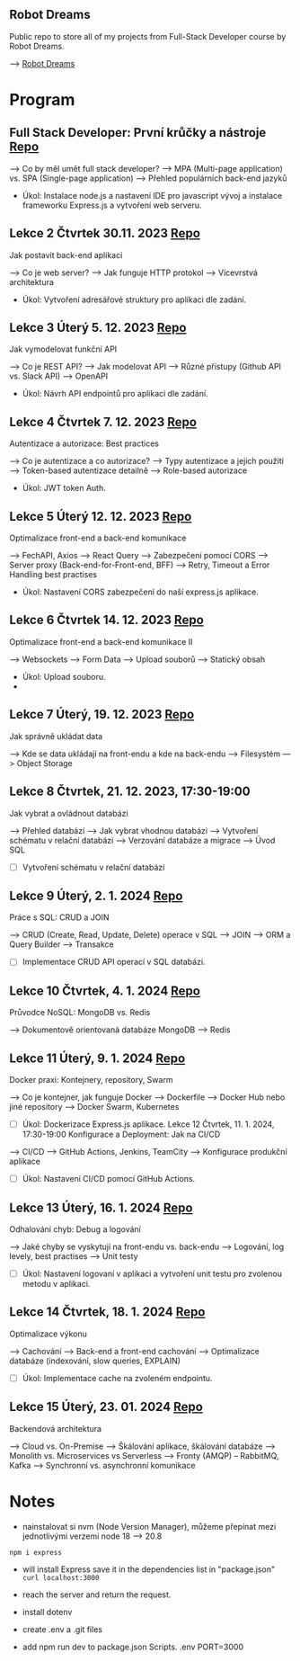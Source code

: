 
## Robot Dreams

Public repo to store all of my projects from Full-Stack Developer course by Robot Dreams.

—> [Robot Dreams](https://robotdreams.cz/course/95-full-stack-developer)

# Program

## Full Stack Developer: První krůčky a nástroje [Repo](https://github.com/nightguarder/FullDevLekce1.git)

—> Co by měl umět full stack developer?
—> MPA (Multi-page application) vs. SPA (Single-page application)
—> Přehled populárních back-end jazyků
 
- Úkol: Instalace node.js a nastavení IDE pro javascript vývoj a instalace frameworku Express.js a vytvoření web serveru.

## Lekce 2  Čtvrtek 30.11. 2023 [Repo](https://github.com/nightguarder/FullDevLekce2.git)
Jak postavit back-end aplikaci

—> Co je web server?
—> Jak funguje HTTP protokol
—> Vícevrstvá architektura
 
- Úkol: Vytvoření adresářové struktury pro aplikaci dle zadání.

## Lekce 3 Úterý 5. 12. 2023 [Repo](https://github.com/nightguarder/FullDevLekce3.git)
Jak vymodelovat funkční API

—> Co je REST API?
—> Jak modelovat API
—> Různé přístupy (Github API vs. Slack API)
—> OpenAPI
 
- Úkol: Návrh API endpointů pro aplikaci dle zadání.
 
## Lekce 4 Čtvrtek 7. 12. 2023 [Repo](https://github.com/nightguarder/FullDevLekce4.git)
 Autentizace a autorizace: Best practices

—> Co je autentizace a co autorizace?
—> Typy autentizace a jejich použití
—> Token-based autentizace detailně
—> Role-based autorizace
 
- Úkol: JWT token Auth.
  
## Lekce 5 Úterý 12. 12. 2023 [Repo]()
Optimalizace front-end a back-end komunikace

—> FechAPI, Axios
—> React Query
—> Zabezpečení pomocí CORS
—> Server proxy (Back-end-for-Front-end, BFF)
—> Retry, Timeout a Error Handling best practises
 
- Úkol: Nastavení CORS zabezpečení do naší express.js aplikace.
  
## Lekce 6 Čtvrtek 14. 12. 2023 [Repo]()
 Optimalizace front-end a back-end komunikace II

—> Websockets
—> Form Data
—> Upload souborů
—> Statický obsah
 
- Úkol: Upload souboru.
- 
## Lekce 7 Úterý, 19. 12. 2023 [Repo]()
Jak správně ukládat data

—> Kde se data ukládají na front-endu a kde na back-endu
—> Filesystém
—> Object Storage

## Lekce 8 Čtvrtek, 21. 12. 2023, 17:30-19:00
Jak vybrat a ovládnout databázi

—> Přehled databází
—> Jak vybrat vhodnou databázi
—> Vytvoření schématu v relační databázi
—> Verzování databáze a migrace
—> Úvod SQL
 
- [ ] Vytvoření schématu v relační databázi
  
## Lekce 9 Úterý, 2. 1. 2024 [Repo]()
Práce s SQL: CRUD a JOIN

—> CRUD (Create, Read, Update, Delete) operace v SQL
—> JOIN
—> ORM a Query Builder
—> Transakce
 
- [ ] Implementace CRUD API operací v SQL databázi.
  
## Lekce 10 Čtvrtek, 4. 1. 2024 [Repo]()
Průvodce NoSQL: MongoDB vs. Redis

—> Dokumentově orientovaná databáze MongoDB
—> Redis

## Lekce 11 Úterý, 9. 1. 2024 [Repo]()
Docker praxi: Kontejnery, repository, Swarm

—> Co je kontejner, jak funguje Docker
—> Dockerfile
—> Docker Hub nebo jiné repository
—> Docker Swarm, Kubernetes
 
- [ ] Úkol: Dockerizace Express.js aplikace.
Lekce 12 Čtvrtek, 11. 1. 2024, 17:30-19:00
Konfigurace a Deployment: Jak na CI/CD

—> CI/CD
—> GitHub Actions, Jenkins, TeamCity
—> Konfigurace produkční aplikace
 
- [ ] Úkol: Nastavení CI/CD pomocí GitHub Actions.

## Lekce 13 Úterý, 16. 1. 2024 [Repo]()
Odhalování chyb: Debug a logování

—> Jaké chyby se vyskytují na front-endu vs. back-endu
—> Logování, log levely, best practises
—> Unit testy
 
- [ ] Úkol: Nastavení logovaní v aplikaci a vytvoření unit testu pro zvolenou metodu v aplikaci.
      
## Lekce 14 Čtvrtek, 18. 1. 2024 [Repo]()
Optimalizace výkonu

—> Cachování
—> Back-end a front-end cachování
—> Optimalizace databáze (indexování, slow queries, EXPLAIN)
 
- [ ] Úkol: Implementace cache na zvoleném endpointu.

## Lekce 15 Úterý, 23. 01. 2024 [Repo](Url)
Backendová architektura

—> Cloud vs. On-Premise
—> Škálování aplikace, škálování databáze
—> Monolith vs. Microservices vs Serverless
—> Fronty (AMQP) – RabbitMQ, Kafka
—> Synchronní vs. asynchronní komunikace

# Notes

- nainstalovat si nvm (Node Version Manager), můžeme přepínat mezi jednotlivými verzemi node 18 --> 20.8

``npm i express``
- will install Express save it in the dependencies list in "package.json"
``curl localhost:3000``
- reach the server and return the request.

- install dotenv 
- create .env a .git files
- add npm run dev to package.json Scripts. 
.env
PORT=3000
